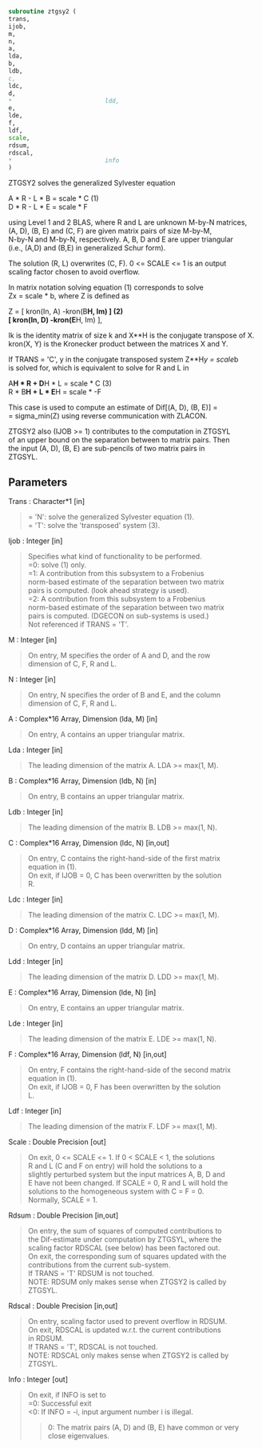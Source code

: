 ```fortran  
subroutine ztgsy2 (  
trans,  
ijob,  
m,  
n,  
a,  
lda,  
b,  
ldb,  
c,  
ldc,  
d,  
*                          ldd,  
e,  
lde,  
f,  
ldf,  
scale,  
rdsum,  
rdscal,  
*                          info  
)  
```  
  
ZTGSY2 solves the generalized Sylvester equation  
  
A * R - L * B = scale * C               (1)  
D * R - L * E = scale * F  
  
using Level 1 and 2 BLAS, where R and L are unknown M-by-N matrices,  
(A, D), (B, E) and (C, F) are given matrix pairs of size M-by-M,  
N-by-N and M-by-N, respectively. A, B, D and E are upper triangular  
(i.e., (A,D) and (B,E) in generalized Schur form).  
  
The solution (R, L) overwrites (C, F). 0 <= SCALE <= 1 is an output  
scaling factor chosen to avoid overflow.  
  
In matrix notation solving equation (1) corresponds to solve  
Zx = scale * b, where Z is defined as  
  
Z = [ kron(In, A)  -kron(B**H, Im) ]             (2)  
[ kron(In, D)  -kron(E**H, Im) ],  
  
Ik is the identity matrix of size k and X**H is the conjugate transpose of X.  
kron(X, Y) is the Kronecker product between the matrices X and Y.  
  
If TRANS = 'C', y in the conjugate transposed system Z**H*y = scale*b  
is solved for, which is equivalent to solve for R and L in  
  
A**H * R  + D**H * L   = scale * C           (3)  
R  * B**H + L  * E**H  = scale * -F  
  
This case is used to compute an estimate of Dif[(A, D), (B, E)] =  
= sigma_min(Z) using reverse communication with ZLACON.  
  
ZTGSY2 also (IJOB >= 1) contributes to the computation in ZTGSYL  
of an upper bound on the separation between to matrix pairs. Then  
the input (A, D), (B, E) are sub-pencils of two matrix pairs in  
ZTGSYL.  
  
## Parameters  
Trans : Character*1 [in]  
> = 'N': solve the generalized Sylvester equation (1).  
> = 'T': solve the 'transposed' system (3).  
  
Ijob : Integer [in]  
> Specifies what kind of functionality to be performed.  
> =0: solve (1) only.  
> =1: A contribution from this subsystem to a Frobenius  
> norm-based estimate of the separation between two matrix  
> pairs is computed. (look ahead strategy is used).  
> =2: A contribution from this subsystem to a Frobenius  
> norm-based estimate of the separation between two matrix  
> pairs is computed. (DGECON on sub-systems is used.)  
> Not referenced if TRANS = 'T'.  
  
M : Integer [in]  
> On entry, M specifies the order of A and D, and the row  
> dimension of C, F, R and L.  
  
N : Integer [in]  
> On entry, N specifies the order of B and E, and the column  
> dimension of C, F, R and L.  
  
A : Complex*16 Array, Dimension (lda, M) [in]  
> On entry, A contains an upper triangular matrix.  
  
Lda : Integer [in]  
> The leading dimension of the matrix A. LDA >= max(1, M).  
  
B : Complex*16 Array, Dimension (ldb, N) [in]  
> On entry, B contains an upper triangular matrix.  
  
Ldb : Integer [in]  
> The leading dimension of the matrix B. LDB >= max(1, N).  
  
C : Complex*16 Array, Dimension (ldc, N) [in,out]  
> On entry, C contains the right-hand-side of the first matrix  
> equation in (1).  
> On exit, if IJOB = 0, C has been overwritten by the solution  
> R.  
  
Ldc : Integer [in]  
> The leading dimension of the matrix C. LDC >= max(1, M).  
  
D : Complex*16 Array, Dimension (ldd, M) [in]  
> On entry, D contains an upper triangular matrix.  
  
Ldd : Integer [in]  
> The leading dimension of the matrix D. LDD >= max(1, M).  
  
E : Complex*16 Array, Dimension (lde, N) [in]  
> On entry, E contains an upper triangular matrix.  
  
Lde : Integer [in]  
> The leading dimension of the matrix E. LDE >= max(1, N).  
  
F : Complex*16 Array, Dimension (ldf, N) [in,out]  
> On entry, F contains the right-hand-side of the second matrix  
> equation in (1).  
> On exit, if IJOB = 0, F has been overwritten by the solution  
> L.  
  
Ldf : Integer [in]  
> The leading dimension of the matrix F. LDF >= max(1, M).  
  
Scale : Double Precision [out]  
> On exit, 0 <= SCALE <= 1. If 0 < SCALE < 1, the solutions  
> R and L (C and F on entry) will hold the solutions to a  
> slightly perturbed system but the input matrices A, B, D and  
> E have not been changed. If SCALE = 0, R and L will hold the  
> solutions to the homogeneous system with C = F = 0.  
> Normally, SCALE = 1.  
  
Rdsum : Double Precision [in,out]  
> On entry, the sum of squares of computed contributions to  
> the Dif-estimate under computation by ZTGSYL, where the  
> scaling factor RDSCAL (see below) has been factored out.  
> On exit, the corresponding sum of squares updated with the  
> contributions from the current sub-system.  
> If TRANS = 'T' RDSUM is not touched.  
> NOTE: RDSUM only makes sense when ZTGSY2 is called by  
> ZTGSYL.  
  
Rdscal : Double Precision [in,out]  
> On entry, scaling factor used to prevent overflow in RDSUM.  
> On exit, RDSCAL is updated w.r.t. the current contributions  
> in RDSUM.  
> If TRANS = 'T', RDSCAL is not touched.  
> NOTE: RDSCAL only makes sense when ZTGSY2 is called by  
> ZTGSYL.  
  
Info : Integer [out]  
> On exit, if INFO is set to  
> =0: Successful exit  
> <0: If INFO = -i, input argument number i is illegal.  
> >0: The matrix pairs (A, D) and (B, E) have common or very  
> close eigenvalues.  
  
